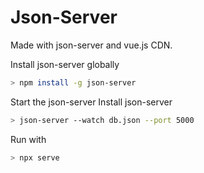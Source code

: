 # Json-Server
Made with json-server and vue.js CDN.

Install json-server globally
````bash
> npm install -g json-server
````

Start the json-server
Install json-server
````bash
> json-server --watch db.json --port 5000
````

Run with 
```bash
> npx serve
```